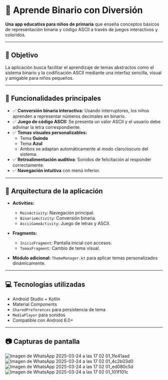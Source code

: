 # 📱 Aprende Binario con Diversión

**Una app educativa para niños de primaria** que enseña conceptos básicos de representación binaria y código ASCII a través de juegos interactivos y coloridos.

---

## 🎯 Objetivo

La aplicación busca facilitar el aprendizaje de temas abstractos como el sistema binario y la codificación ASCII mediante una interfaz sencilla, visual y amigable para niños pequeños.

---

## 🧩 Funcionalidades principales

- ✅ **Conversión binaria interactiva:** Usando interruptores, los niños aprenden a representar números decimales en binario.
- ✅ **Juego de código ASCII:** Se presenta un valor ASCII y el usuario debe adivinar la letra correspondiente.
- ✅ **Temas visuales personalizables:**
  - Tema **Guinda**
  - Tema **Azul**
  - Ambos se adaptan automáticamente al modo claro/oscuro del sistema.
- ✅ **Retroalimentación auditiva**: Sonidos de felicitación al responder correctamente.
- ✅ **Navegación intuitiva** con menú inferior.

---

## 🧠 Arquitectura de la aplicación

- **Activities:**
  - `MainActivity`: Navegación principal.
  - `BinarioActivity`: Conversión binaria.
  - `AsciiGameActivity`: Juego de letras y ASCII.

- **Fragments:**
  - `InicioFragment`: Pantalla inicial con accesos.
  - `TemasFragment`: Cambio de tema visual.

- **Módulo adicional:** `ThemeManager.kt` para aplicar temas personalizados dinámicamente.

---

## 💻 Tecnologías utilizadas

- Android Studio + Kotlin
- Material Components
- `SharedPreferences` para persistencia de tema
- `MediaPlayer` para sonidos
- Compatible con Android 6.0+

---

## 📷 Capturas de pantalla 
![Imagen de WhatsApp 2025-03-24 a las 17 02 01_1fe41aad](https://github.com/user-attachments/assets/4122f71f-4859-4396-9d50-07a33d108f8e)
![Imagen de WhatsApp 2025-03-24 a las 17 02 01_4c2b03d0](https://github.com/user-attachments/assets/92bc63d7-241e-4abc-ad41-8913304f3525)
![Imagen de WhatsApp 2025-03-24 a las 17 02 01_ed080c5d](https://github.com/user-attachments/assets/759a8e03-13ca-4838-84d7-6098cf4a4152)
![Imagen de WhatsApp 2025-03-24 a las 17 02 01_101f101c](https://github.com/user-attachments/assets/f485eed6-80fe-4552-a2dd-812415833224)



